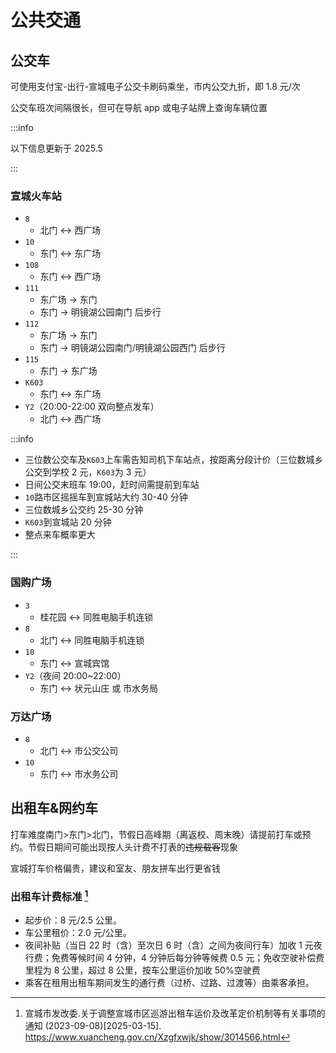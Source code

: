 # 公共交通

## 公交车

可使用支付宝-出行-宣城电子公交卡刷码乘坐，市内公交九折，即 1.8 元/次

公交车班次间隔很长，但可在导航 app 或电子站牌上查询车辆位置

:::info

以下信息更新于 2025.5

:::

### 宣城火车站

- `8`
  - 北门 ↔ 西广场
- `10`
  - 东门 ↔ 东广场
- `108`
  - 东门 ↔ 西广场
- `111`
  - 东广场 → 东门
  - 东门 → 明镜湖公园南门 后步行
- `112`
  - 东广场 → 东门
  - 东门 → 明镜湖公园南门/明镜湖公园西门 后步行
- `115`
  - 东门 → 东广场
- `K603`
  - 东门 ↔ 东广场
- `Y2`（20:00-22:00 双向整点发车）
  - 北门 ↔ 西广场

:::info

- 三位数公交车及`K603`上车需告知司机下车站点，按距离分段计价（三位数城乡公交到学校 2 元，`K603`为 3 元）
- 日间公交末班车 19:00，赶时间需提前到车站
- `10`路市区摇摇车到宣城站大约 30-40 分钟
- 三位数城乡公交约 25-30 分钟
- `K603`到宣城站 20 分钟
- 整点来车概率更大

:::

### 国购广场

- `3`
  - 桂花园 ↔ 同胜电脑手机连锁
- `8`
  - 北门 ↔ 同胜电脑手机连锁
- `10`
  - 东门 ↔ 宣城宾馆
- `Y2`（夜间 20:00~22:00）
  - 东门 ↔ 状元山庄 或 市水务局

### 万达广场

- `8`
  - 北门 ↔ 市公交公司
- `10`
  - 东门 ↔ 市水务公司

## 出租车&网约车

打车难度南门>东门>北门，节假日高峰期（离返校、周末晚）请提前打车或预约。节假日期间可能出现按人头计费不打表的~~违规载客~~现象

宣城打车价格偏贵，建议和室友、朋友拼车出行更省钱

### 出租车计费标准 [^1]

- 起步价：8 元/2.5 公里。
- 车公里租价：2.0 元/公里。
- 夜间补贴（当日 22 时（含）至次日 6 时（含）之间为夜间行车）加收 1 元夜行费；免费等候时间 4 分钟，4 分钟后每分钟等候费 0.5 元；免收空驶补偿费里程为 8 公里，超过 8 公里，按车公里运价加收 50%空驶费
- 乘客在租用出租车期间发生的通行费（过桥、过路、过渡等）由乘客承担。

[^1]: 宣城市发改委.关于调整宣城市区巡游出租车运价及改革定价机制等有关事项的通知 (2023-09-08)\[2025-03-15].  
<https://www.xuancheng.gov.cn/Xzgfxwjk/show/3014566.html>
